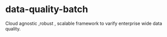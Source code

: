 # data-quality-batch

Cloud agnostic ,robust , scalable framework to varify enterprise wide data quality. 